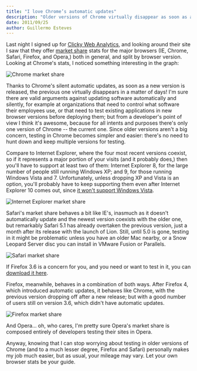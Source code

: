 ```yaml
---
title: "I love Chrome’s automatic updates"
description: "Older versions of Chrome virtually disappear as soon as a new version is released, which is nice."
date: 2011/09/25
author: Guillermo Esteves
---
```


Last night I signed up for [Clicky Web Analytics][clicky], and looking around their site I saw that they offer [market share][market] stats for the major browsers (<abbr>IE</abbr>, Chrome, Safari, Firefox, and Opera,) both in general, and split by browser version. Looking at Chrome's stats, I noticed something interesting in the graph:

[clicky]: http://getclicky.com/239148
[market]: http://getclicky.com/marketshare/

![Chrome market share](blog/2011-09-25-i-love-chromes-automatic-updates/chrome-market-share.png)

Thanks to Chrome's silent automatic updates, as soon as a new version is released, the previous one virtually disappears in a matter of days! I'm sure there are valid arguments against updating software automatically and silently, for example at organizations that need to control what software their employees use, or that need to test existing applications in new browser versions before deploying them; but from a developer's point of view I think it's awesome, because for all intents and purposes there's only one version of Chrome -- the current one. Since older versions aren't a big concern, testing in Chrome becomes simpler and easier: there's no need to hunt down and keep multiple versions for testing.

Compare to Internet Explorer, where the four most recent versions coexist, so if it represents a major portion of your visits (and it probably does,) then you'll have to support at least two of them: Internet Explorer 8, for the large number of people still running Windows XP; and 9, for those running Windows Vista and 7. Unfortunately, unless dropping XP and Vista is an option, you'll probably have to keep supporting them even after Internet Explorer 10 comes out, since [it won't support Windows Vista][ie10vista].

![Internet Explorer market share](blog/2011-09-25-i-love-chromes-automatic-updates/internet-explorer-market-share.png)

[ie10vista]: http://www.pcmag.com/article2/0,2817,2383640,00.asp#fbid=9CphUBgOJbN

Safari's market share behaves a bit like <abbr>IE</abbr>'s, inasmuch as it doesn't automatically update and the newest version coexists with the older one, but remarkably Safari 5.1 has already overtaken the previous version, just a month after its release with the launch of Lion. Still, until 5.0 is gone, testing in it might be problematic unless you have an older Mac nearby, or a Snow Leopard Server disc you can install in VMware Fusion or Parallels.

![Safari market share](blog/2011-09-25-i-love-chromes-automatic-updates/safari-market-share.png)

<aside><p>If Firefox 3.6 is a concern for you, and you need or want to test in it, you can <a href="http://www.mozilla.org/en-US/firefox/all-older.html">download it here</a>.</p></aside>

Firefox, meanwhile, behaves in a combination of both ways. After Firefox 4, which introduced automatic updates, it behaves like Chrome, with the previous version dropping off after a new release; but with a good number of users still on version 3.6, which didn't have automatic updates.

![Firefox market share](blog/2011-09-25-i-love-chromes-automatic-updates/firefox-market-share.png)

And Opera… oh, who cares, I'm pretty sure Opera's market share is composed entirely of developers testing their sites in Opera.

Anyway, knowing that I can stop worrying about testing in older versions of Chrome (and to a much lesser degree, Firefox and Safari) personally makes my job much easier, but as usual, your mileage may vary. Let your own browser stats be your guide.
